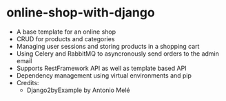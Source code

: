 # online-shop-with-django
- A base template for an online shop
- CRUD for products and categories
- Managing user sessions and storing products in a shopping cart
- Using Celery and RabbitMQ to asyncronously send orders to the admin email
- Supports RestFramework API as well as template based API
- Dependency management using virtual environments and pip
- Credits:
  - Django2byExample by Antonio Melé
